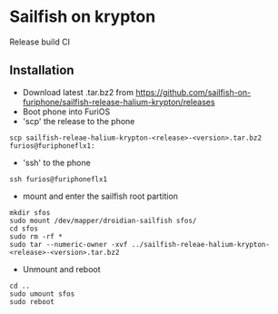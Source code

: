 # Sailfish on krypton

Release build CI

## Installation
* Download latest .tar.bz2 from https://github.com/sailfish-on-furiphone/sailfish-release-halium-krypton/releases
* Boot phone into FuriOS
* 'scp' the release to the phone
```
scp sailfish-releae-halium-krypton-<release>-<version>.tar.bz2 furios@furiphoneflx1:
```
* 'ssh' to the phone
```
ssh furios@furiphoneflx1
```
* mount and enter the sailfish root partition
```
mkdir sfos
sudo mount /dev/mapper/droidian-sailfish sfos/
cd sfos
sudo rm -rf *
sudo tar --numeric-owner -xvf ../sailfish-releae-halium-krypton-<release>-<version>.tar.bz2
```
* Unmount and reboot
```
cd ..
sudo umount sfos
sudo reboot
```
